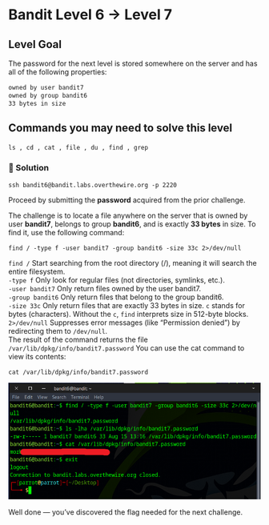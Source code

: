 # Bandit Level 6 → Level 7

## Level Goal

The password for the next level is stored somewhere on the server and has all of the following properties:

    owned by user bandit7
    owned by group bandit6
    33 bytes in size

## Commands you may need to solve this level

    ls , cd , cat , file , du , find , grep

### 🔑 Solution

```
ssh bandit6@bandit.labs.overthewire.org -p 2220
```
Proceed by submitting the **password** acquired from the prior challenge.

The challenge is to locate a file anywhere on the server that is owned by user **bandit7**, belongs to group **bandit6**, and is exactly **33 bytes** in size.
To find it, use the following command:
```
find / -type f -user bandit7 -group bandit6 -size 33c 2>/dev/null
```
``find /`` Start searching from the root directory (/), meaning it will search the entire filesystem.  
``-type f`` Only look for regular files (not directories, symlinks, etc.).  
``-user bandit7`` Only return files owned by the user bandit7.  
``-group bandit6`` Only return files that belong to the group bandit6.  
``-size 33c`` Only return files that are exactly 33 bytes in size. `c` stands for bytes (characters). Without the `c`, `find` interprets size in 512-byte blocks.  
`2>/dev/null` Suppresses error messages (like “Permission denied”) by redirecting them to ``/dev/null``.  
The result of the command returns the file ``/var/lib/dpkg/info/bandit7.password``
You can use the cat command to view its contents:
```
cat /var/lib/dpkg/info/bandit7.password
```
![b6s1](b6s1.png)

Well done — you’ve discovered the flag needed for the next challenge.






